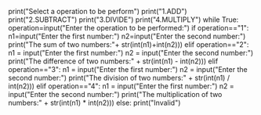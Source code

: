 print("Select a operation to be perform")
print("1.ADD")
print("2.SUBTRACT")
print("3.DIVIDE")
print("4.MULTIPLY")
while True:
    operation=input("Enter the operation to be performed:")
    if operation=="1":
        n1=input("Enter the first number:")
        n2=input("Enter the second number:")
        print("The sum of two numbers:"+ str(int(n1)+int(n2)))
    elif operation=="2":
        n1 = input("Enter the first number:") 
        n2 = input("Enter the second number:")
        print("The difference of two numbers:" + str(int(n1) - int(n2)))
    elif operation=="3":
        n1 = input("Enter the first number:")
        n2 = input("Enter the second number:")
        print("The division of two numbers:" + str(int(n1) / int(n2)))
    elif operation=="4":
        n1 = input("Enter the first number:")
        n2 = input("Enter the second number:")
        print("The multiplication of two numbers:" + str(int(n1) * int(n2)))
    else:
        print("Invalid")
